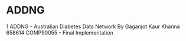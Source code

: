 # ADDNG
1 ADDNG - Australian Diabetes Data Network By Gaganjot Kaur Khanna
658614
COMP90055 - Final Implementation

